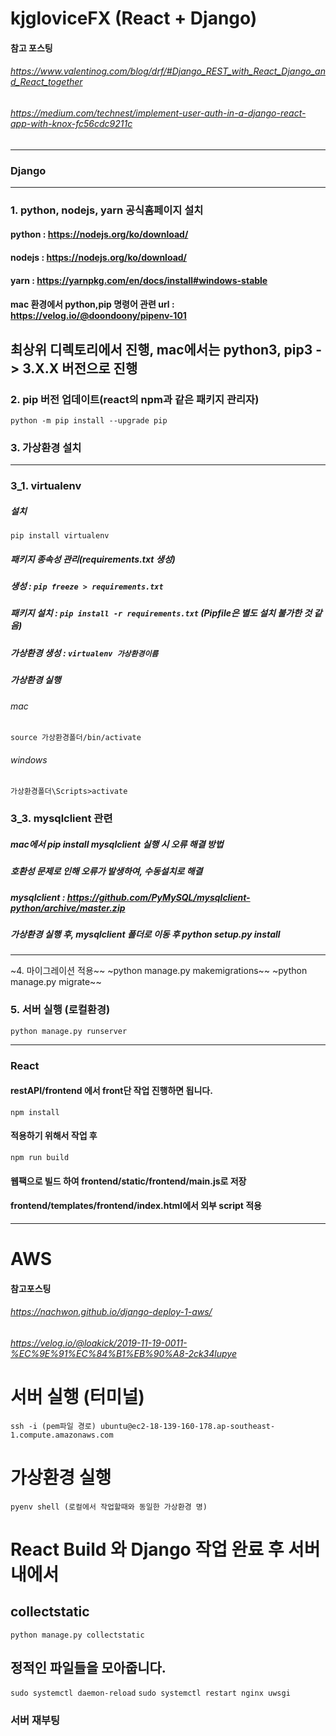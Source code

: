# kjgloviceFX (React + Django)

#### 참고 포스팅
###### https://www.valentinog.com/blog/drf/#Django_REST_with_React_Django_and_React_together
###### https://medium.com/technest/implement-user-auth-in-a-django-react-app-with-knox-fc56cdc9211c
***
### Django
***

### 1. python, nodejs, yarn 공식홈페이지 설치
#### python : https://nodejs.org/ko/download/
#### nodejs : https://nodejs.org/ko/download/
#### yarn : https://yarnpkg.com/en/docs/install#windows-stable
#### mac 환경에서 python,pip 명령어 관련 url : https://velog.io/@doondoony/pipenv-101

## 최상위 디렉토리에서 진행, mac에서는 python3, pip3 -> 3.X.X 버전으로 진행

### 2. pip 버전 업데이트(react의 npm과 같은 패키지 관리자)
```python -m pip install --upgrade pip```
	
### 3. 가상환경 설치

***

### 3_1. virtualenv

##### 설치
```pip install virtualenv```

##### 패키지 종속성 관리(requirements.txt 생성)
##### 생성 : ```pip freeze > requirements.txt```
##### 패키지 설치 : ```pip install -r requirements.txt``` (Pipfile은 별도 설치 불가한 것 같음)
##### 가상환경 생성 : ```virtualenv 가상환경이름```
##### 가상환경 실행
###### mac
```source 가상환경폴더/bin/activate```
###### windows 
```가상환경폴더\Scripts>activate```

### 3_3. mysqlclient 관련

##### mac에서 pip install mysqlclient 실행 시 오류 해결 방법
##### 호환성 문제로 인해 오류가 발생하여, 수동설치로 해결
##### mysqlclient : https://github.com/PyMySQL/mysqlclient-python/archive/master.zip
##### 가상환경 실행 후, mysqlclient 폴더로 이동 후 python setup.py install

***


~4. 마이그레이션 적용~~
~python manage.py makemigrations~~
~python manage.py migrate~~

### 5. 서버 실행 (로컬환경)
```python manage.py runserver```

***
### React

#### restAPI/frontend 에서 front단 작업 진행하면 됩니다.
```npm install```

#### 적용하기 위해서 작업 후
```npm run build```

#### 웹팩으로 빌드 하여 frontend/static/frontend/main.js로 저장
#### frontend/templates/frontend/index.html에서 외부 script 적용

***
# AWS

#### 참고포스팅
###### https://nachwon.github.io/django-deploy-1-aws/
###### https://velog.io/@loakick/2019-11-19-0011-%EC%9E%91%EC%84%B1%EB%90%A8-2ck34lupye

# 서버 실행 (터미널)
```ssh -i (pem파일 경로) ubuntu@ec2-18-139-160-178.ap-southeast-1.compute.amazonaws.com```

# 가상환경 실행
```pyenv shell (로컬에서 작업할때와 동일한 가상환경 명)```

# React Build 와 Django 작업 완료 후 서버 내에서
## collectstatic
```python manage.py collectstatic```
## 정적인 파일들을 모아줍니다. 

```sudo systemctl daemon-reload```
```sudo systemctl restart nginx uwsgi```

### 서버 재부팅
